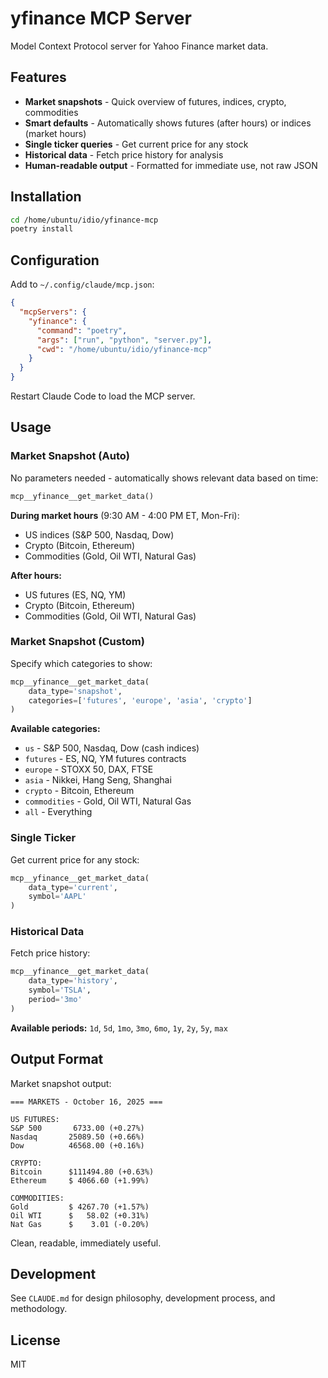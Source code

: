 # yfinance MCP Server

Model Context Protocol server for Yahoo Finance market data.

## Features

- **Market snapshots** - Quick overview of futures, indices, crypto, commodities
- **Smart defaults** - Automatically shows futures (after hours) or indices (market hours)
- **Single ticker queries** - Get current price for any stock
- **Historical data** - Fetch price history for analysis
- **Human-readable output** - Formatted for immediate use, not raw JSON

## Installation

```bash
cd /home/ubuntu/idio/yfinance-mcp
poetry install
```

## Configuration

Add to `~/.config/claude/mcp.json`:

```json
{
  "mcpServers": {
    "yfinance": {
      "command": "poetry",
      "args": ["run", "python", "server.py"],
      "cwd": "/home/ubuntu/idio/yfinance-mcp"
    }
  }
}
```

Restart Claude Code to load the MCP server.

## Usage

### Market Snapshot (Auto)

No parameters needed - automatically shows relevant data based on time:

```python
mcp__yfinance__get_market_data()
```

**During market hours** (9:30 AM - 4:00 PM ET, Mon-Fri):
- US indices (S&P 500, Nasdaq, Dow)
- Crypto (Bitcoin, Ethereum)
- Commodities (Gold, Oil WTI, Natural Gas)

**After hours:**
- US futures (ES, NQ, YM)
- Crypto (Bitcoin, Ethereum)
- Commodities (Gold, Oil WTI, Natural Gas)

### Market Snapshot (Custom)

Specify which categories to show:

```python
mcp__yfinance__get_market_data(
    data_type='snapshot',
    categories=['futures', 'europe', 'asia', 'crypto']
)
```

**Available categories:**
- `us` - S&P 500, Nasdaq, Dow (cash indices)
- `futures` - ES, NQ, YM futures contracts
- `europe` - STOXX 50, DAX, FTSE
- `asia` - Nikkei, Hang Seng, Shanghai
- `crypto` - Bitcoin, Ethereum
- `commodities` - Gold, Oil WTI, Natural Gas
- `all` - Everything

### Single Ticker

Get current price for any stock:

```python
mcp__yfinance__get_market_data(
    data_type='current',
    symbol='AAPL'
)
```

### Historical Data

Fetch price history:

```python
mcp__yfinance__get_market_data(
    data_type='history',
    symbol='TSLA',
    period='3mo'
)
```

**Available periods:** `1d`, `5d`, `1mo`, `3mo`, `6mo`, `1y`, `2y`, `5y`, `max`

## Output Format

Market snapshot output:

```
=== MARKETS - October 16, 2025 ===

US FUTURES:
S&P 500       6733.00 (+0.27%)
Nasdaq       25089.50 (+0.66%)
Dow          46568.00 (+0.16%)

CRYPTO:
Bitcoin      $111494.80 (+0.63%)
Ethereum     $ 4066.60 (+1.99%)

COMMODITIES:
Gold         $ 4267.70 (+1.57%)
Oil WTI      $   58.02 (+0.31%)
Nat Gas      $    3.01 (-0.20%)
```

Clean, readable, immediately useful.

## Development

See `CLAUDE.md` for design philosophy, development process, and methodology.

## License

MIT

